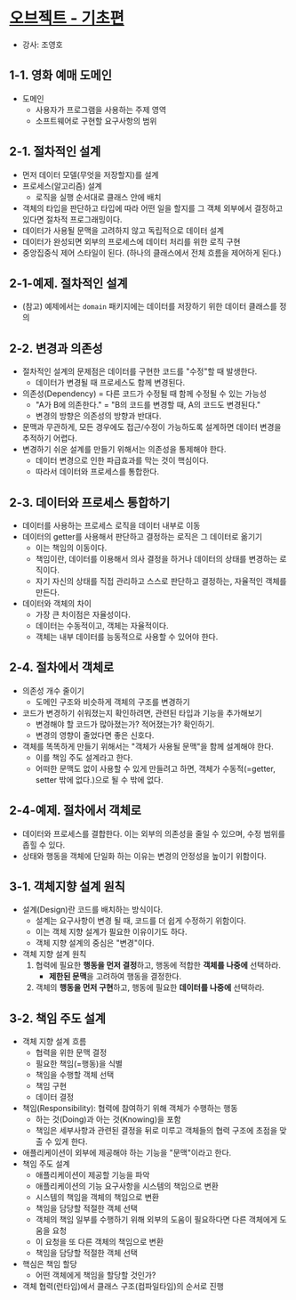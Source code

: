 # [오브젝트 - 기초편](https://www.inflearn.com/course/%EC%98%A4%EB%B8%8C%EC%A0%9D%ED%8A%B8-%EA%B8%B0%EC%B4%88%ED%8E%B8-%EA%B0%9D%EC%B2%B4%EC%A7%80%ED%96%A5)
- 강사: 조영호

## 1-1. 영화 예매 도메인
- 도메인
  - 사용자가 프로그램을 사용하는 주제 영역
  - 소프트웨어로 구현할 요구사항의 범위

## 2-1. 절차적인 설계
- 먼저 데이터 모델(무엇을 저장할지)를 설계
- 프로세스(알고리즘) 설계
  - 로직을 실행 순서대로 클래스 안에 배치
- 객체의 타입을 판단하고 타입에 따라 어떤 일을 할지를 그 객체 외부에서 결정하고 있다면 절차적 프로그래밍이다.
- 데이터가 사용될 문맥을 고려하지 않고 독립적으로 데이터 설계
- 데이터가 완성되면 외부의 프로세스에 데이터 처리를 위한 로직 구현
- 중앙집중식 제어 스타일이 된다. (하나의 클래스에서 전체 흐름을 제어하게 된다.)

## 2-1-예제. 절차적인 설계
- (참고) 예제에서는 `domain` 패키지에는 데이터를 저장하기 위한 데이터 클래스를 정의

## 2-2. 변경과 의존성
- 절차적인 설계의 문제점은 데이터를 구현한 코드를 "수정"할 때 발생한다.
  - 데이터가 변경될 때 프로세스도 함께 변경된다.
- 의존성(Dependency) = 다른 코드가 수정될 때 함께 수정될 수 있는 가능성
  - "A가 B에 의존한다." = "B의 코드를 변경할 때, A의 코드도 변경된다."
  - 변경의 방향은 의존성의 방향과 반대다.
- 문맥과 무관하게, 모든 경우에도 접근/수정이 가능하도록 설계하면 데이터 변경을 추적하기 어렵다.
- 변경하기 쉬운 설계를 만들기 위해서는 의존성을 통제해야 한다.
  - 데이터 변경으로 인한 파급효과를 막는 것이 핵심이다.
  - 따라서 데이터와 프로세스를 통합한다.

## 2-3. 데이터와 프로세스 통합하기
- 데이터를 사용하는 프로세스 로직을 데이터 내부로 이동
- 데이터의 getter를 사용해서 판단하고 결정하는 로직은 그 데이터로 옮기기
  - 이는 책임의 이동이다.
  - 책임이란, 데이터를 이용해서 의사 결정을 하거나 데이터의 상태를 변경하는 로직이다.
  - 자기 자신의 상태를 직접 관리하고 스스로 판단하고 결정하는, 자율적인 객체를 만든다.
- 데이터와 객체의 차이
  - 가장 큰 차이점은 자율성이다.
  - 데이터는 수동적이고, 객체는 자율적이다.
  - 객체는 내부 데이터를 능동적으로 사용할 수 있어야 한다.

## 2-4. 절차에서 객체로
- 의존성 개수 줄이기
  - 도메인 구조와 비슷하게 객체의 구조를 변경하기
- 코드가 변경하기 쉬워졌는지 확인하려면, 관련된 타입과 기능을 추가해보기
  - 변경해야 할 코드가 많아졌는가? 적어졌는가? 확인하기.
  - 변경의 영향이 줄었다면 좋은 신호다.
- 객체를 똑똑하게 만들기 위해서는 "객체가 사용될 문맥"을 함께 설계해야 한다.
  - 이를 책임 주도 설계라고 한다.
  - 어떠한 문맥도 없이 사용할 수 있게 만들려고 하면, 객체가 수동적(=getter, setter 밖에 없다.)으로 될 수 밖에 없다.

## 2-4-예제. 절차에서 객체로
- 데이터와 프로세스를 결합한다. 이는 외부의 의존성을 줄일 수 있으며, 수정 범위를 좁힐 수 있다.
- 상태와 행동을 객체에 단일화 하는 이유는 변경의 안정성을 높이기 위함이다.

## 3-1. 객체지향 설계 원칙
- 설계(Design)란 코드를 배치하는 방식이다.
  - 설계는 요구사항이 변경 될 때, 코드를 더 쉽게 수정하기 위함이다.
  - 이는 객체 지향 설계가 필요한 이유이기도 하다.
  - 객체 지향 설계의 중심은 "변경"이다.
- 객체 지향 설계 원칙
  1. 협력에 필요한 **행동을 먼저 결정**하고, 행동에 적합한 **객체를 나중에** 선택하라.
     - **제한된 문맥**을 고려하여 행동을 결정한다.
  2. 객체의 **행동을 먼저 구현**하고, 행동에 필요한 **데이터를 나중에** 선택하라.

## 3-2. 책임 주도 설계
- 객체 지향 설계 흐름
  - 협력을 위한 문맥 결정
  - 필요한 책임(=행동)을 식별
  - 책임을 수행할 객체 선택
  - 책임 구현
  - 데이터 결정
- 책임(Responsibility): 협력에 참여하기 위해 객체가 수행하는 행동
  - 하는 것(Doing)과 아는 것(Knowing)을 포함
  - 책임은 세부사항과 관련된 결정을 뒤로 미루고 객체들의 협력 구조에 초점을 맞출 수 있게 한다.
- 애플리케이션이 외부에 제공해야 하는 기능을 "문맥"이라고 한다.
- 책임 주도 설계
  - 애플리케이션이 제공할 기능을 파악
  - 애플리케이션의 기능 요구사항을 시스템의 책임으로 변환
  - 시스템의 책임을 객체의 책임으로 변환
  - 책임을 담당할 적절한 객체 선택
  - 객체의 책임 일부를 수행하기 위해 외부의 도움이 필요하다면 다른 객체에게 도움을 요청
  - 이 요청을 또 다른 객체의 책임으로 변환
  - 책임을 담당할 적절한 객체 선택
- 핵심은 책임 할당
  - 어떤 객체에게 책임을 할당할 것인가?
- 객체 협력(런타임)에서 클래스 구조(컴파일타임)의 순서로 진행
